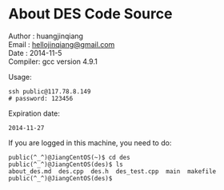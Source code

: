 About DES Code Source
=====================
 Author : huangjinqiang  
  Email : hellojinqiang@gmail.com   
   Date : 2014-11-5  
Compiler: gcc version 4.9.1  

Usage:
	
	ssh public@117.78.8.149
	# password: 123456

Expiration date:

	2014-11-27

If you are logged in this machine, you need to do:

	public(^_^)@JiangCentOS(~)$ cd des
	public(^_^)@JiangCentOS(des)$ ls
	about_des.md  des.cpp  des.h  des_test.cpp  main  makefile
	public(^_^)@JiangCentOS(des)$ 


